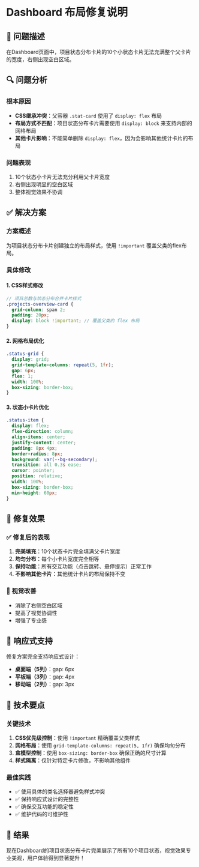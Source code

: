 # Dashboard 布局修复说明

## 🐛 问题描述

在Dashboard页面中，项目状态分布卡片的10个小状态卡片无法充满整个父卡片的宽度，右侧出现空白区域。

## 🔍 问题分析

### 根本原因
- **CSS继承冲突**：父容器 `.stat-card` 使用了 `display: flex` 布局
- **布局方式不匹配**：项目状态分布卡片需要使用 `display: block` 来支持内部的网格布局
- **其他卡片影响**：不能简单删除 `display: flex`，因为会影响其他统计卡片的布局

### 问题表现
1. 10个状态小卡片无法充分利用父卡片宽度
2. 右侧出现明显的空白区域
3. 整体视觉效果不协调

## ✅ 解决方案

### 方案概述
为项目状态分布卡片创建独立的布局样式，使用 `!important` 覆盖父类的flex布局。

### 具体修改

#### 1. CSS样式修改
```scss
// 项目总数与状态分布合并卡片样式
.projects-overview-card {
  grid-column: span 2;
  padding: 20px;
  display: block !important; // 覆盖父类的 flex 布局
}
```

#### 2. 网格布局优化
```scss
.status-grid {
  display: grid;
  grid-template-columns: repeat(5, 1fr);
  gap: 6px;
  flex: 1;
  width: 100%;
  box-sizing: border-box;
}
```

#### 3. 状态小卡片优化
```scss
.status-item {
  display: flex;
  flex-direction: column;
  align-items: center;
  justify-content: center;
  padding: 8px 4px;
  border-radius: 8px;
  background: var(--bg-secondary);
  transition: all 0.3s ease;
  cursor: pointer;
  position: relative;
  width: 100%;
  box-sizing: border-box;
  min-height: 60px;
}
```

## 🎯 修复效果

### ✅ 修复后的表现
1. **完美填充**：10个状态卡片完全填满父卡片宽度
2. **均匀分布**：每个小卡片宽度完全相等
3. **保持功能**：所有交互功能（点击跳转、悬停提示）正常工作
4. **不影响其他卡片**：其他统计卡片的布局保持不变

### 🎨 视觉改善
- 消除了右侧空白区域
- 提高了视觉协调性
- 增强了专业感

## 📱 响应式支持

修复方案完全支持响应式设计：
- **桌面端（5列）**：gap: 6px
- **平板端（3列）**：gap: 4px  
- **移动端（2列）**：gap: 3px

## 🔧 技术要点

### 关键技术
1. **CSS优先级控制**：使用 `!important` 精确覆盖父类样式
2. **网格布局**：使用 `grid-template-columns: repeat(5, 1fr)` 确保均匀分布
3. **盒模型控制**：使用 `box-sizing: border-box` 确保正确的尺寸计算
4. **样式隔离**：仅针对特定卡片修改，不影响其他组件

### 最佳实践
- ✅ 使用具体的类名选择器避免样式冲突
- ✅ 保持响应式设计的完整性
- ✅ 确保交互功能的稳定性
- ✅ 维护代码的可维护性

## 🎉 结果

现在Dashboard的项目状态分布卡片完美展示了所有10个项目状态，视觉效果专业美观，用户体验得到显著提升！
